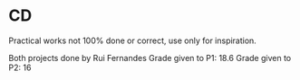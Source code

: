 # CD
Practical works not 100% done or correct, use only for inspiration.

Both projects done by Rui Fernandes
Grade given to P1: 18.6
Grade given to P2: 16
